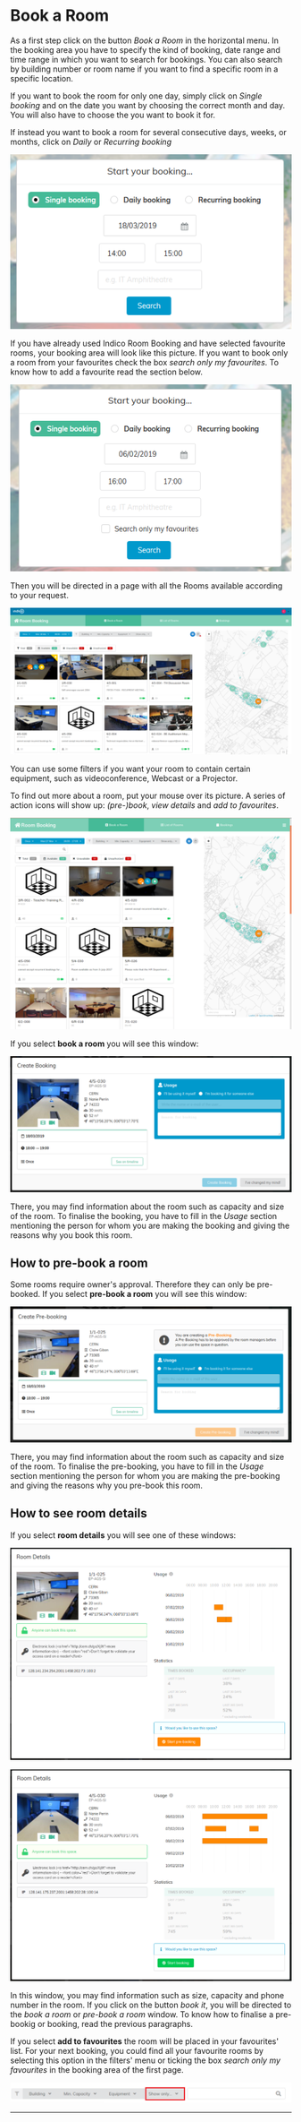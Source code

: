 # Book a Room

As a first step click on the button *Book a Room* in the horizontal menu. In the booking area you have to specify the kind of booking, date range and time range in which you want to search for bookings. You can also search by building number or room name if you want  to find a specific room in a specific location.

If you want to book the room for only one day, simply click on *Single booking* and on the date you want by choosing the correct month and day. You will also have to choose the  you want to book it for.

If instead you want to book a room for several consecutive days, weeks, or months, click on *Daily* or *Recurring booking*

![](../assets/room_booking/booking_area.png)

If you have already used Indico Room Booking and have selected favourite rooms, your booking area will look like this picture. If you want to book only a room from your favourites check the box *search only my favourites*. To know how to add a favourite read the section below.

![](../assets/room_booking/booking_area_favourite.png)




Then you will be directed in a page with all the Rooms available according to your request.


![](../assets/room_booking/room_search.png)


You can use some filters if you want your room to contain certain equipment, such as videoconference, Webcast or a Projector.

To find out more about a room, put your mouse over its picture. A series of action icons will show up: *(pre-)book*, *view details* and *add to favourites*.

![](../assets/room_booking/room-close-up.png)


If you select **book a room** you will see this window:

![](../assets/room_booking/booking.png)

There, you may find information about the room such as capacity and size of the room. To finalise the booking, you have to fill in the *Usage* section mentioning the person for whom you are making the booking and giving the reasons why you book this room.



## How to pre-book a room

Some rooms require owner's approval. Therefore they can only be pre-booked. If you select **pre-book a room** you will see this window:

![](../assets/room_booking/pre_booking.png)


There, you may find information about the room such as capacity and size of the room. To finalise the pre-booking, you have to fill in the *Usage* section mentioning the person for whom you are making the pre-booking and giving the reasons why you pre-book this room.

## How to see room details

If you select **room details** you will see one of these windows:

![](../assets/room_booking/room_details_pre_booking.png)

![](../assets/room_booking/room_details_booking.png)


In this window, you may find information such as size,   capacity and phone number in the room. If you click on the button *book it*, you will be directed to the *book a room* or *pre-book a room* window. To know how to finalise a pre-bookig or booking, read the previous paragraphs.

If you select **add to favourites** the room will be placed in your favourites' list. For your next booking, you could find all your favourite rooms by selecting this option in the filters' menu or ticking the box *search only my favourites* in the booking area of the first page.

![](../assets/room_booking/favourite.png)

---



